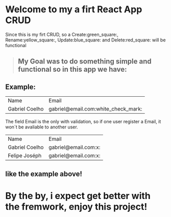 <h1>Welcome to my a firt React App CRUD</h1>

<p> Since this is my firt CRUD, so a Create:green_square:, Rename:yellow_square:, Update:blue_square: and Delete:red_square: will be functional</p>

> <h2> My Goal was to do something simple and functional so in this app we have:</h2>
## Example:
<table>
  <tr>
    <td> Name </td>
    <td> Email </td>
  </tr>
  <tr>
    <td> Gabriel Coelho </td>
    <td> gabriel@email.com:white_check_mark: </td>
  </tr>
</table>

<p>The field Email is the only with validation, so if one user register a Email, it won´t be avaliable to another user.</p>
<table>
  <tr>
    <td> Name </td>
    <td> Email </td>
  </tr>
  <tr>
    <td> Gabriel Coelho </td>
    <td> gabriel@email.com:x: </td>
  </tr>
  <tr>
    <td> Felipe Joséph </td>
    <td> gabriel@email.com:x: </td>
  </tr>
</table>

## like the example above!

<h1>By the by, i expect get better with the fremwork, enjoy this project! </h1>
